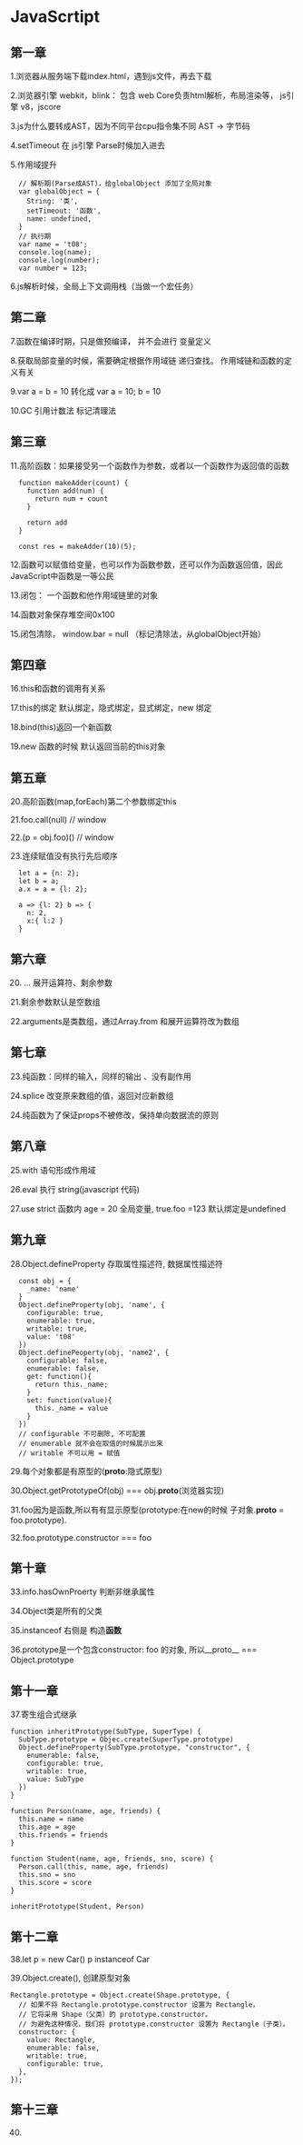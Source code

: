 # JavaScrtipt

## 第一章

1.浏览器从服务端下载index.html，遇到js文件，再去下载

2.浏览器引擎 webkit，blink： 包含 web Core负责html解析，布局渲染等， js引擎 v8，jscore

3.js为什么要转成AST，因为不同平台cpu指令集不同 AST -> 字节码

4.setTimeout 在 js引擎 Parse时候加入进去

5.作用域提升
```
  // 解析期(Parse成AST)，给globalObject 添加了全局对象
  var globalObject = {
    String: '类',
    setTimeout: '函数',
    name: undefined,
  }
  // 执行期
  var name = 't08';
  console.log(name);
  console.log(number);
  var number = 123;
```

6.js解析时候，全局上下文调用栈（当做一个宏任务）

## 第二章

7.函数在编译时期，只是做预编译， 并不会进行 变量定义

8.获取局部变量的时候，需要确定根据作用域链 递归查找。 作用域链和函数的定义有关

9.var a = b = 10 转化成 var a = 10; b = 10

10.GC 引用计数法 标记清理法

## 第三章

11.高阶函数：如果接受另一个函数作为参数，或者以一个函数作为返回值的函数
```
  function makeAdder(count) {
    function add(num) {
      return num + count
    }

    return add
  }

  const res = makeAdder(10)(5);

```

12.函数可以赋值给变量，也可以作为函数参数，还可以作为函数返回值，因此JavaScript中函数是一等公民

13.闭包： 一个函数和他作用域链里的对象

14.函数对象保存堆空间0x100

15.闭包清除， window.bar = null （标记清除法，从globalObject开始）

## 第四章

16.this和函数的调用有关系

17.this的绑定 默认绑定，隐式绑定，显式绑定，new 绑定

18.bind(this)返回一个新函数

19.new 函数的时候 默认返回当前的this对象

## 第五章

20.高阶函数(map,forEach)第二个参数绑定this

21.foo.call(null) // window

22.(p = obj.foo)() // window

23.连续赋值没有执行先后顺序
```
  let a = {n: 2};
  let b = a;
  a.x = a = {l: 2};

  a => {l: 2} b => {
    n: 2, 
    x:{ l:2 }
  }
```

## 第六章

20. ... 展开运算符、剩余参数

21.剩余参数默认是空数组

22.arguments是类数组，通过Array.from 和展开运算符改为数组

## 第七章

23.纯函数：同样的输入，同样的输出 、没有副作用

24.splice 改变原来数组的值，返回对应新数组

24.纯函数为了保证props不被修改，保持单向数据流的原则

## 第八章

25.with 语句形成作用域

26.eval 执行 string(javascript 代码)

27.use strict 函数内 age = 20 全局变量, true.foo =123 默认绑定是undefined

## 第九章

28.Object.defineProperty 存取属性描述符, 数据属性描述符
```
  const obj = {
    _name: 'name'
  }
  Object.defineProperty(obj, 'name', {
    configurable: true,
    enumerable: true,
    writable: true,
    value: 't08'
  })
  Object.definePeoperty(obj, 'name2', {
    configurable: false,
    enumerable: false,
    get: function(){
      return this._name;
    }
    set: function(value){
      this._name = value
    }
  })
  // configurable 不可删除, 不可配置
  // enumerable 就不会在取值的时候展示出来
  // writable 不可以用 = 赋值
```

29.每个对象都是有原型的(__proto__:隐式原型)

30.Object.getPrototypeOf(obj) === obj.__proto__(浏览器实现)

31.foo因为是函数,所以有有显示原型(prototype:在new的时候 子对象.__proto__ = foo.prototype).

32.foo.prototype.constructor === foo

## 第十章

33.info.hasOwnProerty 判断非继承属性

34.Object类是所有的父类

35.instanceof 右侧是 构造**函数**

36.prototype是一个包含constructor: foo 的对象, 所以__proto__ === Object.prototype

## 第十一章

37.寄生组合式继承
```
function inheritPrototype(SubType, SuperType) {
  SubType.prototype = Objec.create(SuperType.prototype)
  Object.defineProperty(SubType.prototype, "constructor", {
    enumerable: false,
    configurable: true,
    writable: true,
    value: SubType
  })
}

function Person(name, age, friends) {
  this.name = name
  this.age = age
  this.friends = friends
}

function Student(name, age, friends, sno, score) {
  Person.call(this, name, age, friends)
  this.sno = sno
  this.score = score
}

inheritPrototype(Student, Person)
```

## 第十二章

38.let p = new Car() p instanceof Car

39.Object.create(), 创建原型对象
```
Rectangle.prototype = Object.create(Shape.prototype, {
  // 如果不将 Rectangle.prototype.constructor 设置为 Rectangle，
  // 它将采用 Shape（父类）的 prototype.constructor。
  // 为避免这种情况，我们将 prototype.constructor 设置为 Rectangle（子类）。
  constructor: {
    value: Rectangle,
    enumerable: false,
    writable: true,
    configurable: true,
  },
});
```

## 第十三章

40.
